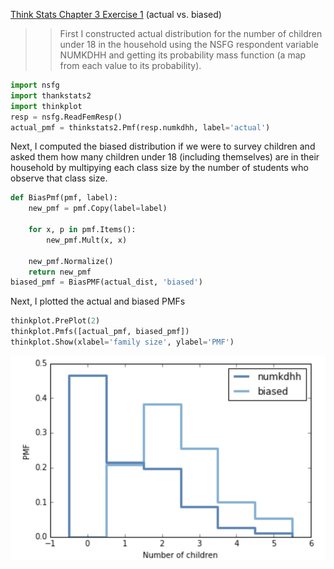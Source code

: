 [Think Stats Chapter 3 Exercise 1](http://greenteapress.com/thinkstats2/html/thinkstats2004.html#toc31) (actual vs. biased)

>> First I constructed actual distribution for the number of children under 18 in the household using the NSFG respondent variable NUMKDHH and getting its probability mass function (a map from each value to its probability).
```python
import nsfg
import thankstats2
import thinkplot
resp = nsfg.ReadFemResp()
actual_pmf = thinkstats2.Pmf(resp.numkdhh, label='actual')
```
Next, I computed the biased distribution if we were to survey children and asked them how many children under 18 (including themselves) are in their household by multipying each class size by the number of students who observe that class size.
```python
def BiasPmf(pmf, label):
    new_pmf = pmf.Copy(label=label)

    for x, p in pmf.Items():
        new_pmf.Mult(x, x)
        
    new_pmf.Normalize()
    return new_pmf
biased_pmf = BiasPMF(actual_dist, 'biased')
```
 Next, I plotted the actual and biased PMFs
 ```python
thinkplot.PrePlot(2)
thinkplot.Pmfs([actual_pmf, biased_pmf])
thinkplot.Show(xlabel='family size', ylabel='PMF')
 ```
 ![actual vs biased number of children](actual_vs_biased_number_of_children.png)
